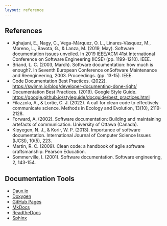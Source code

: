 ```yaml
---
layout: reference
---
```


## References

- Aghajani, E., Nagy, C., Vega-Márquez, O. L., Linares-Vásquez, M., Moreno, L., Bavota, G., & Lanza, M. (2019, May). Software documentation issues unveiled. In 2019 IEEE/ACM 41st International Conference on Software Engineering (ICSE) (pp. 1199-1210). IEEE.
- Briand, L. C. (2003, March). Software documentation: how much is enough?. In Seventh European Conference onSoftware Maintenance and Reengineering, 2003. Proceedings. (pp. 13-15). IEEE.
- Code Documentation Best Practices. (2022). https://swimm.io/blog/developer-documenting-done-right/
- Documentation Best Practices. (2019). Google Style Guide. https://google.github.io/styleguide/docguide/best_practices.html
- Filazzola, A., & Lortie, C. J. (2022). A call for clean code to effectively communicate science. Methods in Ecology and Evolution, 13(10), 2119-2128.
- Forward, A. (2002). Software documentation: Building and maintaining artefacts of communication. University of Ottawa (Canada).
- Kipyegen, N. J., & Korir, W. P. (2013). Importance of software documentation. International Journal of Computer Science Issues (IJCSI), 10(5), 223.
- Martin, R. C. (2009). Clean code: a handbook of agile software craftsmanship. Pearson Education.
- Sommerville, I. (2001). Software documentation. Software engineering, 2, 143-154.

## Documentation Tools

- [Daux.io](http://daux.io/index.html)
- [Doxygen](https://www.doxygen.nl/)
- [GitHub Pages](https://pages.github.com/)
- [MkDocs](https://www.mkdocs.org/)
- [ReadtheDocs](https://readthedocs.org/)
- [Sphinx](https://www.sphinx-doc.org/en/master/)

